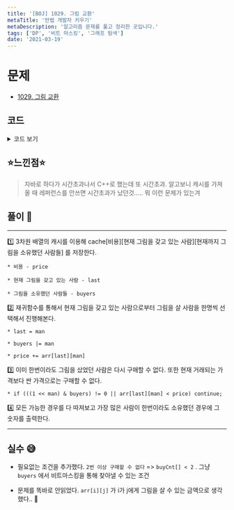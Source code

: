 ```yaml
---
title: '[BOJ] 1029. 그림 교환'
metaTitle: '만렙 개발자 키우기'
metaDescription: '알고리즘 문제를 풀고 정리한 곳입니다.'
tags: ['DP', '비트 마스킹', '그래프 탐색']
date: '2021-03-19'
---
```


# 문제

- [1029. 그림 교환](https://www.acmicpc.net/problem/1029)

## 코드

<details><summary> 코드 보기 </summary>

```javascript
#include <iostream>
#include <algorithm>
#include <string>
#include <cstring>
#include <cmath>
#include <cstdio>
#define FASTIO ios_base::sync_with_stdio(false); cin.tie(NULL); cout.tie(NULL);
#define endl '\n'
using namespace std;
int n, arr[15][15], cache[10][15][1<<15];
string line;
void init()
{
    FASTIO
    cin >> n;
    for (int i = 0; i < n; ++i) {
        string line;
        cin >> line;
        for (int j = 0; j < n; ++j)
            arr[i][j] = line[j]-'0';
    }
    memset(cache, -1, sizeof(cache));
}

int calc(int buyers, int last, int price)
{
    int& ret = cache[price][last][buyers];
    if (ret != -1) return ret;

    buyers |= (1 << last);
    ret = 0;
    for (int man = 0; man < n; ++man) {
        if (((1 << man) & buyers) != 0 || arr[last][man] < price) continue;
        ret = max(ret, calc(buyers, man, arr[last][man]));
    }
    ret++;
    return ret;
}
int main()
{
	init();
    printf("%d\n", calc(0, 0, 0));
}

```

</details>

## ⭐️느낀점⭐️

> 자바로 하다가 시간초과나서 C++로 했는데 또 시간초과. 알고보니 캐시를 가져올 때 레퍼런스를 안쓰면 시간초과가 났던것..... 뭐 이런 문제가 있는겨

## 풀이 📣

<hr/>
1️⃣ 3차원 배열의 캐시를 이용해 cache[비용][현재 그림을 갖고 있는 사람][현재까지 그림을 소유했던 사람들] 를 저장한다.

    * 비용 - price

    * 현재 그림을 갖고 있는 사람 - last

    * 그림을 소유했던 사람들 - buyers

2️⃣ 재귀함수를 통해서 현재 그림을 갖고 있는 사람으로부터 그림을 살 사람을 한명씩 선택해서 진행해본다.

    * last = man

    * buyers |= man

    * price += arr[last][man]

3️⃣ 이미 한번이라도 그림을 샀었던 사람은 다시 구매할 수 없다. 또한 현재 거래되는 가격보다 싼 가격으로는 구매할 수 없다.

    * if (((1 << man) & buyers) != 0 || arr[last][man] < price) continue;

4️⃣ 모든 가능한 경우를 다 따져보고 가장 많은 사람이 한번이라도 소유했던 경우에 그 숫자를 출력한다.

<hr/>

## 실수 😅

- 필요없는 조건을 추가했다. `2번 이상 구매할 수 없다` => `buyCnt[] < 2` .
  그냥 `buyers` 에서 비트마스킹을 통해 찾아낼 수 있는 조건

- 문제를 똑바로 안읽었다. `arr[i][j]` 가 i가 j에게 그림을 살 수 있는 금액으로 생각했다.. 🤬
